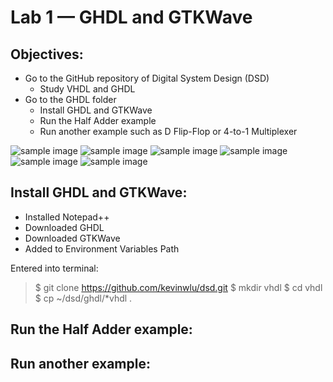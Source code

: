 # Lab 1 — GHDL and GTKWave
## Objectives:
- Go to the GitHub repository of Digital System Design (DSD)
  - Study VHDL and GHDL
- Go to the GHDL folder
  - Install GHDL and GTKWave
  - Run the Half Adder example
  - Run another example such as D Flip-Flop or 4-to-1 Multiplexer


![sample image](https://github.com/mbanks01/EE-322-A/blob/main/lab1/1.1.PNG)
![sample image](https://github.com/mbanks01/EE-322-A/blob/main/lab1/1.2.PNG)
![sample image](https://github.com/mbanks01/EE-322-A/blob/main/lab1/1.3.PNG)
![sample image](https://github.com/mbanks01/EE-322-A/blob/main/lab1/1.4.PNG)
![sample image](https://github.com/mbanks01/EE-322-A/blob/main/lab1/1.5.PNG)
![sample image](https://github.com/mbanks01/EE-322-A/blob/main/lab1/1.6.PNG)



## Install GHDL and GTKWave:
- Installed Notepad++
- Downloaded GHDL
- Downloaded GTKWave
- Added to Environment Variables Path

Entered into terminal:
> $ git clone https://github.com/kevinwlu/dsd.git
$ mkdir vhdl
$ cd vhdl
$ cp ~/dsd/ghdl/*vhdl .




## Run the Half Adder example:






## Run another example:
